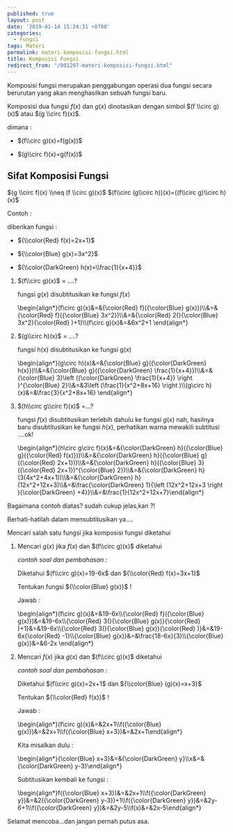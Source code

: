 ```yaml
---
published: true
layout: post
date: '2019-01-14 15:24:31 +0700'
categories:
  - Fungsi
tags: Materi
permalink: materi-komposisi-fungsi.html
title: Komposisi Fungsi
redirect_from: "/001297-materi-komposisi-fungsi.html"
---
```

Komposisi fungsi merupakan penggabungan operasi dua fungsi secara berurutan yang akan menghasilkan sebuah fungsi baru.

Komposisi dua fungsi $f(x)$ dan $g(x)$ dinotasikan dengan simbol $(f \\circ g)(x)$ atau $(g \\circ f)(x)$.

dimana :

*   $(f\\circ g)(x)=f(g(x))$
    
*   $(g\\circ f)(x)=g(f(x))$
    

Sifat Komposisi Fungsi
----------------------

$(g \\circ f)(x) \\neq (f \\circ g)(x)$ $(f\\circ (g\\circ h))(x)=((f\\circ g)\\circ h)(x)$

Contoh :

diberikan fungsi :

*   ${\\color{Red} f(x)=2x+1}$
    
*   ${\\color{Blue} g(x)=3x^2}$
    
*   ${\\color{DarkGreen} h(x)=\\frac{1}{x+4}}$
    

1.  $(f\\circ g)(x)$ = ….?
    
    fungsi $g(x)$ disubtitusikan ke fungsi $f(x)$
    
    \\begin{align\*}(f\\circ g)(x)&=&{\\color{Red} f}({\\color{Blue} g(x)})\\\\&=&{\\color{Red} f}({\\color{Blue} 3x^2})\\\\&=&{\\color{Red} 2(}{\\color{Blue} 3x^2}{\\color{Red} )+1}\\\\(f\\circ g)(x)&=&6x^2+1 \\end{align\*}
    
2.  $(g\\circ h)(x)$ = ….?
    
    fungsi h(x) disubtitusikan ke fungsi g(x)
    
    \\begin{align\*}(g\\circ h)(x)&=&{\\color{Blue} g}({\\color{DarkGreen} h(x)})\\\\&=&{\\color{Blue} g}({\\color{DarkGreen} \\frac{1}{x+4}})\\\\&=&{\\color{Blue} 3}\\left ({\\color{DarkGreen} \\frac{1}{x+4}} \\right )^{\\color{Blue} 2}\\\\&=&3\\left (\\frac{1}{x^2+8x+16} \\right )\\\\(g\\circ h)(x)&=&\\frac{3}{x^2+8x+16} \\end{align\*}
    
3.  $(h\\circ g\\circ f)(x)$ =…?
    
    fungsi $f(x)$ disubtitusikan terlebih dahulu ke fungsi $g(x)$ nah, hasilnya baru disubtitusikan ke fungsi $h(x)$, perhatikan warna mewakili subtitusi ….ok!
    
    \\begin{align\*}(h\\circ g\\circ f)(x)&=&{\\color{DarkGreen} h}({\\color{Blue} g}({\\color{Red} f(x)}))\\\\&=&{\\color{DarkGreen} h}({\\color{Blue} g}({\\color{Red} 2x+1}))\\\\&=&{\\color{DarkGreen} h}({\\color{Blue} 3}({\\color{Red} 2x+1})^{\\color{Blue} 2})\\\\&=&{\\color{DarkGreen} h}(3(4x^2+4x+1))\\\\&=&{\\color{DarkGreen} h}(12x^2+12x+3)\\\\&=&\\frac{\\color{DarkGreen} 1}{\\left (12x^2+12x+3 \\right ){\\color{DarkGreen} +4}}\\\\&=&\\frac{1}{12x^2+12x+7}\\end{align\*}
    

Bagaimana contoh diatas? sudah cukup jelas,kan ?!

Berhati-hatilah dalam mensubtitusikan ya….

Mencari salah satu fungsi jika komposisi fungsi diketahui

1.  Mencari $g(x)$ jika $f(x)$ dan $(f\\circ g)(x)$ diketahui
    
    _contoh soal dan pembahasan :_
    
    Diketahui $(f\\circ g)(x)=19-6x$ dan ${\\color{Red} f(x)=3x+1}$
    
    Tentukan fungsi ${\\color{Blue} g(x)}$ !
    
    Jawab :
    
    \\begin{align\*}(f\\circ g)(x)&=&19-6x\\\\{\\color{Red} f}({\\color{Blue} g(x)})&=&19-6x\\\\{\\color{Red} 3(}{\\color{Blue} g(x)}{\\color{Red} )+1}&=&19-6x\\\\{\\color{Red} 3(}{\\color{Blue} g(x)}{\\color{Red} )}&=&19-6x{\\color{Red} -1}\\\\{\\color{Blue} g(x)}&=&\\frac{18-6x}{3}\\\\{\\color{Blue} g(x)}&=&6-2x \\end{align\*}
    
2.  Mencari $f(x)$ jika $g(x)$ dan $(f\\circ g)(x)$ diketahui
    
    _contoh soal dan pembahasan :_
    
    Diketahui $(f\\circ g)(x)=2x+1$ dan ${\\color{Blue} (g)(x)=x+3}$
    
    Tentukan ${\\color{Red} f(x)}$ !
    
    Jawab :
    
    \\begin{align\*}(f\\circ g)(x)&=&2x+1\\\\f({\\color{Blue} g(x)})&=&2x+1\\\\f({\\color{Blue} x+3})&=&2x+1\\end{align\*}
    
    Kita misalkan dulu :
    
    \\begin{align\*}{\\color{Blue} x+3}&=&{\\color{DarkGreen} y}\\\\x&=&{\\color{DarkGreen} y-3}\\end{align\*}
    
    Subtitusikan kembali ke fungsi :
    
    \\begin{align\*}f({\\color{Blue} x+3})&=&2x+1\\\\f({\\color{DarkGreen} y})&=&2({\\color{DarkGreen} y-3})+1\\\\f({\\color{DarkGreen} y})&=&2y-6+1\\\\f({\\color{DarkGreen} y})&=&2y-5\\\\f(x)&=&2x-5\\end{align\*}
    

Selamat mencoba…dan jangan pernah putus asa.
